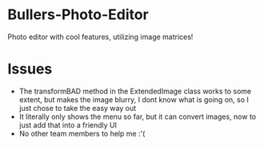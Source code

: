 # Bullers-Photo-Editor
Photo editor with cool features, utilizing image matrices!

# Issues
* The transformBAD method in the ExtendedImage class works to some extent, but makes the image blurry, I dont know what is going on, so I just chose to take the easy way out
* It literally only shows the menu so far, but it can convert images, now to just add that into a friendly UI
* No other team members to help me :'(
